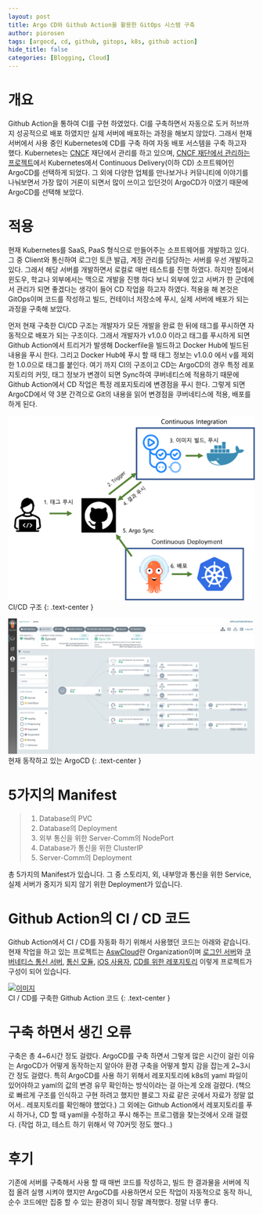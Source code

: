 ```yaml
---
layout: post
title: Argo CD와 Github Action을 활용한 GitOps 시스템 구축
author: piorosen
tags: [argocd, cd, github, gitops, k8s, github action]
hide_title: false
categories: [Blogging, Cloud]
---
```


# 개요
Github Action을 통하여 CI를 구현 하였었다. CI를 구축하면서 자동으로 도커 허브까지 성공적으로 배포 하였지만 실제 서버에 배포하는 과정을 해보지 않았다. 그래서 현재 서버에서 사용 중인 Kubernetes에 CD를 구축 하여 자동 배포 서스템을 구축 하고자 했다. Kubernetes는 [CNCF](https://www.cncf.io/) 재단에서 관리를 하고 있으며, [CNCF 재단에서 관리하는 프로젝트](https://www.cncf.io/projects/)에서 Kubernetes에서 Continuous Delivery(이하 CD) 소프트웨어인 ArgoCD를 선택하게 되었다. 그 외에 다양한 업체를 만나보거나 커뮤니티에 이야기를 나눠보면서 가장 많이 거론이 되면서 많이 쓰이고 있던것이 ArgoCD가 이였기 때문에 ArgoCD를 선택해 보았다.

# 적용

현재 Kubernetes를 SaaS, PaaS 형식으로 만들어주는 소프트웨어를 개발하고 있다. 그 중 Client와 통신하여 로그인 토큰 발급, 계정 관리를 담당하는 서버를 우선 개발하고 있다. 그래서 해당 서버를 개발하면서 로컬로 매번 테스트를 진행 하였다. 하지만 집에서 윈도우, 학교나 외부에서는 맥으로 개발을 진행 하다 보니 외부에 있고 서버가 한 군데에서 관리가 되면 좋겠다는 생각이 들어 CD 작업을 하고자 하였다. 적용을 해 본것은 GitOps이며 코드를 작성하고 빌드, 컨테이너 저장소에 푸시, 실제 서버에 배포가 되는 과정을 구축해 보았다.

먼저 현재 구축한 CI/CD 구조는 개발자가 모든 개발을 완료 한 뒤에 태그를 푸시하면 자동적으로 배포가 되는 구조이다. 그래서 개발자가 v1.0.0 이라고 태그를 푸시하게 되면 Github Action에서 트리거가 발생해 Dockerfile을 빌드하고 Docker Hub에 빌드된 내용을 푸시 한다. 그리고 Docker Hub에 푸시 할 때 태그 정보는 v1.0.0 에서 v를 제외한 1.0.0으로 태그를 붙인다. 여기 까지 CI의 구조이고 CD는 ArgoCD의 경우 특정 레포지토리의 커밋, 태그 정보가 변경이 되면 Sync하여 쿠버네티스에 적용하기 때문에 Github Action에서 CD 작업은 특정 레포지토리에 변경점을 푸시 한다. 그렇게 되면 ArgoCD에서 약 3분 간격으로 Git의 내용을 읽어 변경점을 쿠버네티스에 적용, 배포를 하게 된다.

![argocd](/assets/img/post/2022-03-04-workflow.png)
<br>CI/CD 구조
{: .text-center }


![argocd](/assets/img/post/2022-03-04-argocd.png)
<br>현재 동작하고 있는 ArgoCD
{: .text-center }

# 5가지의 Manifest

> 1. Database의 PVC
> 2. Database의 Deployment
> 3. 외부 통신을 위한 Server-Comm의 NodePort
> 4. Database가 통신을 위한 ClusterIP
> 5. Server-Comm의 Deployment

총 5가지의 Manifest가 있습니다. 그 중 스토리지, 외, 내부망과 통신을 위한 Service, 실제 서버가 중지가 되지 않기 위한 Deployment가 있습니다.

# Github Action의 CI / CD 코드

Github Action에서 CI / CD를 자동화 하기 위해서 사용했던 코드는 아래와 같습니다. 현재 작업을 하고 있는 프로젝트는 [AswCloud](https://github.com/aswcloud)란 Organization이며 [로그인 서버](https://github.com/aswcloud/server-comm)와 [쿠버네티스 통신 서버](https://github.com/aswcloud/server-k8s), [통신 모듈](https://github.com/aswcloud/idl), [iOS 사용자](https://github.com/aswcloud/client-ios), [CD를 위한 레포지토리](https://github.com/aswcloud/argo-cd) 이렇게 프로젝트가 구성이 되어 있습니다.

[![이미지](https://opengraph.githubassets.com/d1c94cbd3f9528f3f94f1eddc5c2e35388f99a05c865544b4e66670aa23122b7/aswcloud/server-comm)](https://github.com/aswcloud/server-comm/blob/main/.github/workflows/docker-image.yml)
<br>CI / CD를 구축한 Github Action 코드
{: .text-center }

# 구축 하면서 생긴 오류

구축은 총 4~6시간 정도 걸렸다. ArgoCD를 구축 하면서 그렇게 많은 시간이 걸린 이유는 ArgoCD가 어떻게 동작하는지 알아야 환경 구축을 어떻게 할지 감을 잡는게 2~3시간 정도 걸렸다. 특히 ArgoCD를 사용 하기 위해서 레포지토리에 k8s의 yaml 파일이 있어야하고 yaml의 값의 변경 유무 확인하는 방식이라는 걸 아는게 오래 걸렸다. (책으로 빠르게 구조를 인식하고 구현 하려고 했지만 블로그 자료 같은 곳에서 자료가 정말 없어서.. 레포지토리를 확인해야 했었다.) 그 외에는 Github Action에서 레포지토리를 푸시 하거나, CD 할 때 yaml을 수정하고 푸시 해주는 프로그램을 찾는것에서 오래 걸렸다. (작업 하고, 테스트 하기 위해서 약 70커밋 정도 했다..) 

# 후기

기존에 서버를 구축해서 사용 할 때 매번 코드를 작성하고, 빌드 한 결과물을 서버에 직접 올려 실행 시켜야 했지만 ArgoCD를 사용하면서 모든 작업이 자동적으로 동작 하니, 순수 코드에만 집중 할 수 있는 환경이 되니 정말 쾌적했다. 정말 너무 좋다.